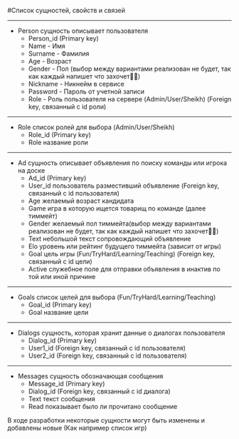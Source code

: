 #Список сущностей, свойств и связей
____
- Person сущность описывает пользователя
    - Person_id (Primary key)
    - Name - Имя 
    - Surname - Фамилия 
    - Age - Возраст 
    - Gender - Пол (выбор между вариантами реализован не будет, так как каждый напишет что захочет🏳️‍🌈)
    - Nickname - Никнейм в сервисе
    - Password - Пароль от учетной записи
    - Role - Роль пользователя на сервере (Admin/User/Sheikh) (Foreign key, связанный с id роли)
---
- Role список ролей для выбора (Admin/User/Sheikh)
    - Role_id (Primary key)
    - Role название роли
---
- Ad сущность описывает объявления по поиску команды или игрока на доске
    - Ad_id (Primary key)
    - User_id пользователь разместивший объявление (Foreign key, связанный с id пользователя)
    - Age желаемый возраст кандидата
    - Game игра в которую ищется товарищ по команде (далее тиммейт)
    - Gender желаемый пол тиммейта(выбор между вариантами реализован не будет, так как каждый напишет что захочет🏳️‍🌈)
    - Text небольшой текст сопровождающий объявление
    - Elo уровень или рейтинг будущего тиммейта (зависит от игры)
    - Goal цель игры (Fun/TryHard/Learning/Teaching) (Foreign key, связанный с id цели) 
    - Active служебное поле для отправки объявления в инактив по той или иной причине
---
- Goals список целей для выбора (Fun/TryHard/Learning/Teaching)
    - Goal_id (Primary key)
    - Goal название цели
---
- Dialogs сущность, которая хранит данные о диалогах пользователя
    - Dialog_id (Primary key)
    - User1_id (Foreign key, связанный с id пользователя)
    - User2_id (Foreign key, связанный с id пользователя)
---
- Messages сущность обозначающая сообщения
    - Message_id (Primary key)
    - Dialog_id (Foreign key, связанный с id диалога)
    - Text текст сообщения
    - Read показывает было ли прочитано сообщение
    
В ходе разработки некоторые сущности могут быть изменены и добавлены новые (Как например список игр)
    